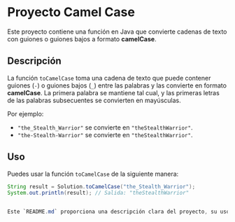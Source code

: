 # Proyecto Camel Case

Este proyecto contiene una función en Java que convierte cadenas de texto con guiones o guiones bajos a formato **camelCase**.

## Descripción

La función `toCamelCase` toma una cadena de texto que puede contener guiones (`-`) o guiones bajos (`_`) entre las palabras y 
las convierte en formato **camelCase**. La primera palabra se mantiene tal cual, y las primeras letras de las palabras subsecuentes se convierten en mayúsculas. 

Por ejemplo:
- `"the_Stealth_Warrior"` se convierte en `"theStealthWarrior"`.
- `"the-Stealth-Warrior"` se convierte en `"theStealthWarrior"`.

## Uso

Puedes usar la función `toCamelCase` de la siguiente manera:

```java
String result = Solution.toCamelCase("the_Stealth_Warrior");
System.out.println(result); // Salida: "theStealthWarrior"


Este `README.md` proporciona una descripción clara del proyecto, su uso, instalación, y detalles sobre las pruebas. Puedes agregarlo a tu proyecto y luego realizar un commit y un push a GitHub como te expliqué antes.
